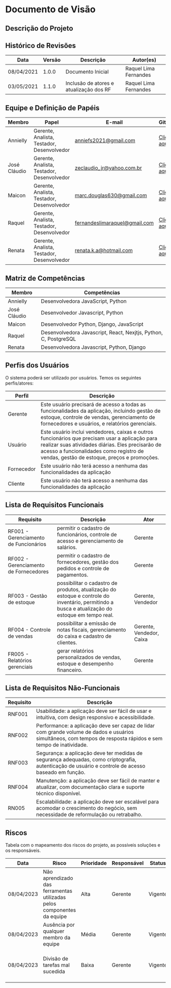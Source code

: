 # Documento de Visão

## Descrição do Projeto


## Histórico de Revisões 

| Data       | Versão  | Descrição                                   | Autor(es)                |
| ---------- | ------- | ------------------------------------------- | ------------------------ |
| 08/04/2021 | 1.0.0   | Documento Inicial                           | Raquel Lima Fernandes    |
| 03/05/2021 | 1.1.0   | Inclusão de atores e atualização dos RF     | Raquel Lima Fernandes    |

## Equipe e Definição de Papéis

| Membro       | Papel                                      | E-mail                       | GitHub                                           |
| ------------ | ------------------------------------------ | ---------------------------- | ------------------------------------------------ |
| Annielly     | Gerente, Analista, Testador, Desenvolvedor | anniefs2021@gmail.com        |[Clique aqui](https://github.com/Anniellyfs)      |
| José Cláudio | Gerente, Analista, Testador, Desenvolvedor | zeclaudio_jr@yahoo.com.br    |[Clique aqui](https://github.com/ZeClaudio-Jr)    |
| Maicon       | Gerente, Analista, Testador, Desenvolvedor | marc.douglas630@gmail.com    |[Clique aqui](https://github.com/wanessabezerra)  |
| Raquel       | Gerente, Analista, Testador, Desenvolvedor | fernandeslimaraquel@gmail.com|[Clique aqui](https://github.com/fernandesraquel) |
| Renata       | Gerente, Analista, Testador, Desenvolvedor | renata.k.a@hotmail.com       |[Clique aqui](https://github.com/renatak12)       |

## Matriz de Competências

| Membro       | Competências                                                                                                      |
| ------------ | ----------------------------------------------------------------------------------------------------------------- |
| Annielly     | Desenvolvedora JavaScript, Python                                                                                 |
| José Cláudio | Desenvolvedor Javascript, Python                                                                                  |
| Maicon       | Desenvolvedor Python, Django, JavaScript                                                                          |
| Raquel       | Desenvolvedora Javascript, React, Nexjtjs, Python, C, PostgreSQL                                                  |  
| Renata       | Desenvolvedora Javascript, Python, Django                                                                         |

## Perfis dos Usuários

O sistema poderá ser utilizado por usuários. Temos os seguintes perfis/atores:

| Perfil        | Descrição                                                                                                                                                      |
| ------------- | -------------------------------------------------------------------------------------------------------------------------------------------------------------- |
| Gerente       | Este usuário precisará de acesso a todas as funcionalidades da aplicação, incluindo gestão de estoque, controle de vendas, gerenciamento de fornecedores e usuários, e relatórios gerenciais.                                  |
| Usuário   | Este usuário inclui vendedores, caixas e outros funcionários que precisam usar a aplicação para realizar suas atividades diárias. Eles precisarão de acesso a funcionalidades como registro de vendas, gestão de estoque, preços e promoções. |
| Fornecedor  | Este usuário não terá acesso a nenhuma das funcionalidades da aplicação |
| Cliente  | Este usuário não terá acesso a nenhuma das funcionalidades da aplicação |

## Lista de Requisitos Funcionais

| Requisito                                      | Descrição                                                                   | Ator     |
| ---------------------------------------------- | ---------------------------------------------------------------- | -------- |
| RF001 - Gerenciamento de Funcionários    | permitir o cadastro de funcionários, controle de acesso e gerenciamento de salários. | Gerente |
| RF002 - Gerenciamento de Fornecedores     | permitir o cadastro de fornecedores, gestão dos pedidos e controle de pagamentos.    | Gerente |
| RF003 - Gestão de estoque       | possibilitar o cadastro de produtos, atualização do estoque e controle do inventário, permitindo a busca e atualização do estoque em tempo real. | Gerente, Vendedor | 
| RF004 - Controle de vendas | possibilitar a emissão de notas fiscais, gerenciamento do caixa e cadastro de clientes. | Gerente, Vendedor, Caixa |
| FR005 - Relatórios gerenciais | gerar relatórios personalizados de vendas, estoque e desempenho financeiro. | Gerente |


## Lista de Requisitos Não-Funcionais

| Requisito                                    | Descrição                                                                                    |
| -------------------------------------------- | -------------------------------------------------------------------------------------------- |
| RNF001  |Usabilidade: a aplicação deve ser fácil de usar e intuitiva, com design responsivo e acessibilidade.                                       |
| RNF002  | Performance: a aplicação deve ser capaz de lidar com grande volume de dados e usuários simultâneos, com tempos de resposta rápidos e sem tempo de inatividade. |
| RNF003 | Segurança: a aplicação deve ter medidas de segurança adequadas, como criptografia, autenticação de usuário e controle de acesso baseado em função. |
| RNF004 | Manutenção: a aplicação deve ser fácil de manter e atualizar, com documentação clara e suporte técnico disponível. |
| RN005  | Escalabilidade: a aplicação deve ser escalável para acomodar o crescimento do negócio, sem necessidade de reformulação ou retrabalho. |

## Riscos

Tabela com o mapeamento dos riscos do projeto, as possíveis soluções e os responsáveis.

| Data       | Risco                                                                  | Prioridade | Responsável | Status  | Providência/Solução                                            |
| ---------- | ---------------------------------------------------------------------- | ---------- | ----------- | ------- | -------------------------------------------------------------- |
| 08/04/2023 | Não aprendizado das ferramentas utilizadas pelos componentes da equipe | Alta       | Gerente     | Vigente | Reforçar estudos sobre as ferramentas.                         |
| 08/04/2023 | Ausência por qualquer membro da equipe                                 | Média      | Gerente     | Vigente | Planejar o cronograma tendo em base a agenda dos membros.      |
| 08/04/2023 | Divisão de tarefas mal sucedida                                        | Baixa      | Gerente     | Vigente | Acompanhar de perto o desenvolvimento de cada membro da equipe |
